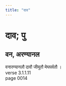 ```yaml
---
title: "दाव"
---
```


# दाव; पु
## वन, अरण्यानल
वनारण्यानलौ दावौ जीमूतौ मेघपर्वतौ ।<br />verse 3.1.1.11<br />page 0014

